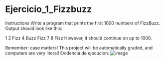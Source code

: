 # Ejercicio_1_Fizzbuzz
Instructions
Write a program that prints the first 1000 numbers of FizzBuzz. Output should look like this:

1
2
Fizz
4
Buzz
Fizz
7
8
Fizz
However, it should continue on up to 1000.

Remember: case matters! This project will be automatically graded, and computers are very literal!
Evidencia de ejecucion:
![image](https://github.com/user-attachments/assets/28cf1727-4735-43c8-97fe-3f10d375ab61)
